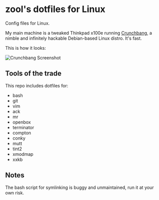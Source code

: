 zool's dotfiles for Linux
=========================

Config files for Linux.

My main machine is a tweaked Thinkpad x100e running [Crunchbang](http://crunchbang.org/), a nimble and infinitely hackable Debian-based Linux distro. It's fast. 

This is how it looks:

![Crunchbang Screenshot](http://i.imgur.com/95lmNNw.png)


Tools of the trade
------------------

This repo includes dotfiles for:

- bash
- git
- vim
- ack
- mr
- openbox
- terminator
- compton
- conky
- mutt
- tint2
- xmodmap
- xxkb


Notes
-----

The bash script for symlinking is buggy and unmaintained, run it at your own risk.
